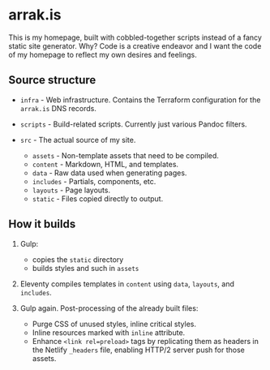 # arrak.is

This is my homepage, built with cobbled-together scripts instead of a fancy
static site generator. Why? Code is a creative endeavor and I want the code of
my homepage to reflect my own desires and feelings. 

## Source structure

* `infra` - Web infrastructure. Contains the Terraform configuration for the
`arrak.is` DNS records.

* `scripts` - Build-related scripts. Currently just various Pandoc filters.

* `src` - The actual source of my site.
  * `assets` - Non-template assets that need to be compiled.
  * `content` - Markdown, HTML, and templates.
  * `data` - Raw data used when generating pages.
  * `includes` - Partials, components, etc.
  * `layouts` - Page layouts.
  * `static` - Files copied directly to output.

## How it builds

1. Gulp:

    * copies the `static` directory
    * builds styles and such in `assets`

2. Eleventy compiles templates in `content` using `data`, `layouts`, and
   `includes`.

3. Gulp again. Post-processing of the already built files:

    * Purge CSS of unused styles, inline critical styles.
    * Inline resources marked with `inline` attribute.
    * Enhance `<link rel=preload>` tags by replicating them as headers in the
      Netlify `_headers` file, enabling HTTP/2 server push for those assets.
